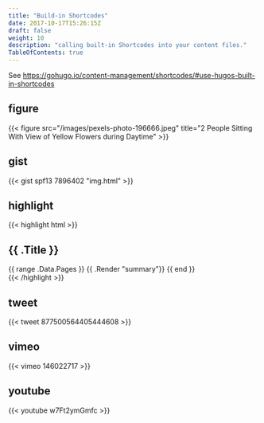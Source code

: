 ```yaml
---
title: "Build-in Shortcodes"
date: 2017-10-17T15:26:15Z
draft: false
weight: 10
description: "calling built-in Shortcodes into your content files."
TableOfContents: true
---
```


See https://gohugo.io/content-management/shortcodes/#use-hugos-built-in-shortcodes

## figure

{{< figure src="/images/pexels-photo-196666.jpeg" title="2 People Sitting With View of Yellow Flowers during Daytime" >}}

## gist

{{< gist spf13 7896402 "img.html" >}}

## highlight

{{< highlight html >}}
<section id="main">
  <div>
   <h1 id="title">{{ .Title }}</h1>
    {{ range .Data.Pages }}
        {{ .Render "summary"}}
    {{ end }}
  </div>
</section>
{{< /highlight >}}

## tweet

{{< tweet 877500564405444608 >}}

## vimeo
{{< vimeo 146022717 >}}

## youtube
{{< youtube w7Ft2ymGmfc >}}
